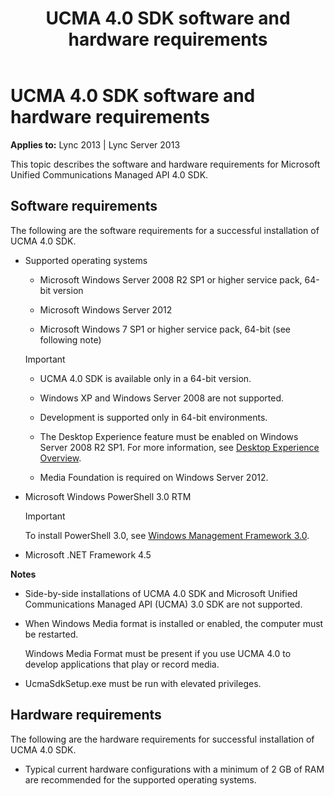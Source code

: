 ﻿---
title: UCMA 4.0 SDK software and hardware requirements
TOCTitle: Software and hardware requirements
ms:assetid: 521f7820-f6ed-4706-905d-9802674ab029
ms:mtpsurl: https://msdn.microsoft.com/en-us/library/Dn465960(v=office.15)
ms:contentKeyID: 57102450
ms.date: 07/25/2014
mtps_version: v=office.15
---

# UCMA 4.0 SDK software and hardware requirements


**Applies to:** Lync 2013 | Lync Server 2013

This topic describes the software and hardware requirements for Microsoft Unified Communications Managed API 4.0 SDK.

## Software requirements

The following are the software requirements for a successful installation of UCMA 4.0 SDK.

  - Supported operating systems
    
      - Microsoft Windows Server 2008 R2 SP1 or higher service pack, 64-bit version
    
      - Microsoft Windows Server 2012
    
      - Microsoft Windows 7 SP1 or higher service pack, 64-bit (see following note)
    

    > [!IMPORTANT]
    > <UL>
    > <LI>
    > <P>UCMA 4.0 SDK is available only in a 64-bit version.</P>
    > <LI>
    > <P>Windows XP and Windows Server 2008 are not supported.</P>
    > <LI>
    > <P>Development is supported only in 64-bit environments.</P>
    > <LI>
    > <P>The Desktop Experience feature must be enabled on Windows Server 2008 R2 SP1. For more information, see <A href="http://technet.microsoft.com/en-us/library/cc772567.aspx">Desktop Experience Overview</A>.</P>
    > <LI>
    > <P>Media Foundation is required on Windows Server 2012.</P></LI></UL>



  - Microsoft Windows PowerShell 3.0 RTM
    

    > [!IMPORTANT]
    > <P>To install PowerShell 3.0, see <A href="http://www.microsoft.com/en-us/download/details.aspx?id=34595">Windows Management Framework 3.0</A>.</P>



  - Microsoft .NET Framework 4.5

**Notes**

  - Side-by-side installations of UCMA 4.0 SDK and Microsoft Unified Communications Managed API (UCMA) 3.0 SDK are not supported.

  - When Windows Media format is installed or enabled, the computer must be restarted.
    
    Windows Media Format must be present if you use UCMA 4.0 to develop applications that play or record media.

  - UcmaSdkSetup.exe must be run with elevated privileges.

## Hardware requirements

The following are the hardware requirements for successful installation of UCMA 4.0 SDK.

  - Typical current hardware configurations with a minimum of 2 GB of RAM are recommended for the supported operating systems.


